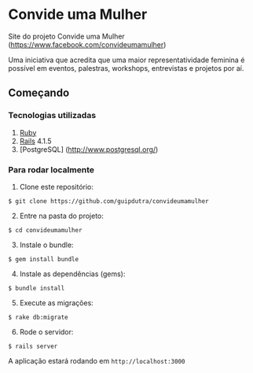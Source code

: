 # Convide uma Mulher
Site do projeto Convide uma Mulher (https://www.facebook.com/convideumamulher)


Uma iniciativa que acredita que uma maior representatividade feminina é possível em eventos, palestras, workshops, entrevistas e projetos por aí.

## Começando

### Tecnologias utilizadas

1. [Ruby](https://www.ruby-lang.org/en/)
2. [Rails](http://rubyonrails.org/) 4.1.5
3. [PostgreSQL] (http://www.postgresql.org/)

### Para rodar localmente

1. Clone este repositório: 

`$ git clone https://github.com/guipdutra/convideumamulher`

2. Entre na pasta do projeto: 

`$ cd convideumamulher`

3. Instale o bundle: 

`$ gem install bundle`

4. Instale as dependências (gems): 

`$ bundle install`

5. Execute as migrações: 

`$ rake db:migrate`

6. Rode o servidor: 

`$ rails server`

A aplicação estará rodando em `http://localhost:3000`

